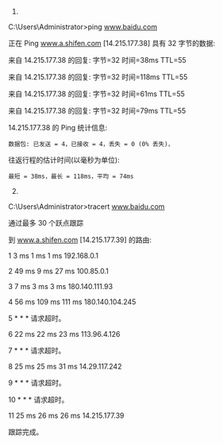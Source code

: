 1.
C:\Users\Administrator>ping www.baidu.com

正在 Ping www.a.shifen.com [14.215.177.38] 具有 32 字节的数据:

来自 14.215.177.38 的回复: 字节=32 时间=38ms TTL=55

来自 14.215.177.38 的回复: 字节=32 时间=118ms TTL=55

来自 14.215.177.38 的回复: 字节=32 时间=61ms TTL=55

来自 14.215.177.38 的回复: 字节=32 时间=79ms TTL=55

14.215.177.38 的 Ping 统计信息:

    数据包: 已发送 = 4，已接收 = 4，丢失 = 0 (0% 丢失)，

往返行程的估计时间(以毫秒为单位):

    最短 = 38ms，最长 = 118ms，平均 = 74ms

2.
C:\Users\Administrator>tracert www.baidu.com

通过最多 30 个跃点跟踪

到 www.a.shifen.com [14.215.177.39] 的路由:

  1     3 ms     1 ms     1 ms  192.168.0.1

  2    49 ms     9 ms    27 ms  100.85.0.1

  3     7 ms     3 ms     3 ms  180.140.111.93

  4    56 ms   109 ms   111 ms  180.140.104.245

  5     *        *        *     请求超时。

  6    22 ms    22 ms    23 ms  113.96.4.126

  7     *        *        *     请求超时。

  8    25 ms    25 ms    31 ms  14.29.117.242

  9     *        *        *     请求超时。

 10     *        *        *     请求超时。
 
 11    25 ms    26 ms    26 ms  14.215.177.39

跟踪完成。
